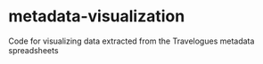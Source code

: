 # metadata-visualization
Code for visualizing data extracted from the Travelogues metadata spreadsheets
